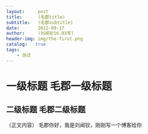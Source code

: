 ```yaml
---
layout:     post
title:      (毛郡title)
subtitle:   (毛郡subtitle)
date:       2022-09-17
author:     (刘闻钦16.03写)
header-img: img/the-first.png
catalog:   true
tags:
    - 测试
---
```

# 一级标题 毛郡一级标题
## 二级标题  毛郡二级标题
（正文内容）
毛郡你好，我是刘闻钦，刚刚写一个博客给你


